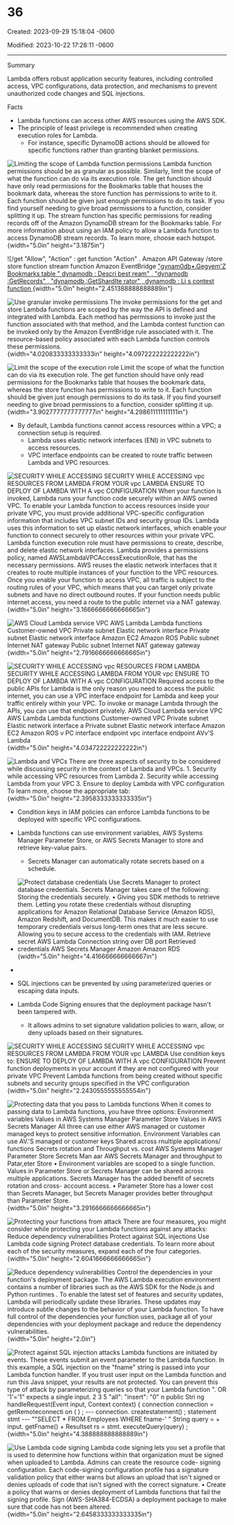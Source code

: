# 36

Created: 2023-09-29 15:18:04 -0600

Modified: 2023-10-22 17:28:11 -0600

---

Summary

Lambda offers robust application security features, including controlled access, VPC configurations, data protection, and mechanisms to prevent unauthorized code changes and SQL injections.

Facts

- Lambda functions can access other AWS resources using the AWS SDK.
- The principle of least privilege is recommended when creating execution roles for Lambda.
  - For instance, specific DynamoDB actions should be allowed for specific functions rather than granting blanket permissions.



![Limiting the scope of Lambda function permissions Lambda function permissions should be as granular as possible. Similarly, limit the scope of what the function can do via its execution role. The get function should have only read permissions for the Bookmarks table that houses the bookmark data, whereas the store function has permissions to write to it. Each function should be given just enough permissions to do its task. If you find yourself needing to give broad permissions to a function, consider splitting it up. The stream function has specific permissions for reading records off of the Amazon DynamoDB stream for the Bookmarks table. For more information about using an IAM policy to allow a Lambda function to access DynamoDB stream records. To learn more, choose each hotspot. ](../../../media/AWS-Developing-Serverless-Solutions-on-AWS-Module-10-36-image1.png){width="5.0in" height="3.1875in"}



![/get "Allow", "Action" : get function "Action" . Amazon API Gateway /store store function stream function Amazon EventBridge [ "gynam0db•.Gegyem'Z Bookmarks table " dynamodb : Descri best ream" , "dynamodb :GetRecords" , "dynamodb :GetShardIte rator" , dynamodb : Li s contest function ](../../../media/AWS-Developing-Serverless-Solutions-on-AWS-Module-10-36-image2.png){width="5.0in" height="2.451388888888889in"}



![Use granular invoke permissions The invoke permissions for the get and store Lambda functions are scoped by the way the API is defined and integrated with Lambda. Each method has permissions to invoke just the function associated with that method, and the Lambda contest function can be invoked only by the Amazon EventBridge rule associated with it. The resource-based policy associated with each Lambda function controls these permissions. ](../../../media/AWS-Developing-Serverless-Solutions-on-AWS-Module-10-36-image3.png){width="4.020833333333333in" height="4.097222222222222in"}



![Limit the scope of the execution role Limit the scope of what the function can do via its execution role. The get function should have only read permissions for the Bookmarks table that houses the bookmark data, whereas the store function has permissions to write to it. Each function should be given just enough permissions to do its task. If you find yourself needing to give broad permissions to a function, consider splitting it up. ](../../../media/AWS-Developing-Serverless-Solutions-on-AWS-Module-10-36-image4.png){width="3.9027777777777777in" height="4.298611111111111in"}









- By default, Lambda functions cannot access resources within a VPC; a connection setup is required.
  - Lambda uses elastic network interfaces (ENI) in VPC subnets to access resources.
  - VPC interface endpoints can be created to route traffic between Lambda and VPC resources.



![SECURITY WHILE ACCESSING SECURITY WHILE ACCESSING vpc RESOURCES FROM LAMBDA FROM YOUR vpc LAMBDA ENSURE TO DEPLOY OF LAMBDA WITH A vpc CONFIGURATION When your function is invoked, Lambda runs your function code securely within an AWS owned VPC. To enable your Lambda function to access resources inside your private VPC, you must provide additional VPC-specific configuration information that includes VPC subnet IDs and security group IDs. Lambda uses this information to set up elastic network interfaces, which enable your function to connect securely to other resources within your private VPC. Lambda function execution role must have permissions to create, describe, and delete elastic network interfaces. Lambda provides a permissions policy, named AWSLambdaVPCAccessExecutionRole, that has the necessary permissions. AWS reuses the elastic network interfaces that it creates to route multiple instances of your function to the VPC resources. Once you enable your function to access VPC, all traffic is subject to the routing rules of your VPC, which means that you can target only private subnets and have no direct outbound routes. If your function needs public internet access, you need a route to the public internet via a NAT gateway. ](../../../media/AWS-Developing-Serverless-Solutions-on-AWS-Module-10-36-image5.png){width="5.0in" height="3.1666666666666665in"}



![AWS Cloud Lambda service VPC AWS Lambda Lambda functions Customer-owned VPC Private subnet Elastic network interface Private subnet Elastic network interface Amazon EC2 Amazon ROS Public subnet Internet NAT gateway Public subnet Internet NAT gateway gateway ](../../../media/AWS-Developing-Serverless-Solutions-on-AWS-Module-10-36-image6.png){width="5.0in" height="2.7916666666666665in"}



![SECURITY WHILE ACCESSING vpc RESOURCES FROM LAMBDA SECURITY WHILE ACCESSING LAMBDA FROM YOUR vpc ENSURE TO DEPLOY OF LAMBDA WITH A vpc CONFIGURATION Required access to the public APIs for Lambda is the only reason you need to access the public internet, you can use a VPC interface endpoint for Lambda and keep your traffic entirely within your VPC. To invoke or manage Lambda through the APIs, you can use that endpoint privately. AWS Cloud Lambda service VPC AWS Lambda Lambda functions Customer-owned VPC Private subnet Elastic network interface a Private subnet Elastic network interface Amazon EC2 Amazon ROS v PC interface endpoint vpc interface endpoint AVv'S Lambda ](../../../media/AWS-Developing-Serverless-Solutions-on-AWS-Module-10-36-image7.png){width="5.0in" height="4.034722222222222in"}



![Lambda and VPCs There are three aspects of security to be considered while discussing security in the context of Lambda and VPCs. 1. Security while accessing VPC resources from Lambda 2. Security while accessing Lambda from your VPC 3. Ensure to deploy Lambda with VPC configuration To learn more, choose the appropriate tab: ](../../../media/AWS-Developing-Serverless-Solutions-on-AWS-Module-10-36-image8.png){width="5.0in" height="2.3958333333333335in"}









- Condition keys in IAM policies can enforce Lambda functions to be deployed with specific VPC configurations.
- Lambda functions can use environment variables, AWS Systems Manager Parameter Store, or AWS Secrets Manager to store and retrieve key-value pairs.
  - Secrets Manager can automatically rotate secrets based on a schedule.





- ![Protect database credentials Use Secrets Manager to protect database credentials. Secrets Manager takes care of the following: Storing the credentials securely. • Giving you SDK methods to retrieve them. Letting you rotate these credentials without disrupting applications for Amazon Relational Database Service (Amazon RDS), Amazon Redshift, and DocumentDB. This makes it much easier to use temporary credentials versus long-term ones that are less secure. Allowing you to secure access to the credentials with IAM. Retrieve secret AWS Lambda Connection string over DB port Retrieved credentials AWS Secrets Manager Amazon Amazon RDS ](../../../media/AWS-Developing-Serverless-Solutions-on-AWS-Module-10-36-image9.png){width="5.0in" height="4.416666666666667in"}
- 
- SQL injections can be prevented by using parameterized queries or escaping data inputs.
- Lambda Code Signing ensures that the deployment package hasn't been tampered with.
  - It allows admins to set signature validation policies to warn, allow, or deny uploads based on their signatures.













![SECURITY WHILE ACCESSING SECURITY WHILE ACCESSING vpc RESOURCES FROM LAMBDA FROM YOUR vpc LAMBDA Use condition keys to: ENSURE TO DEPLOY OF LAMBDA WITH A vpc CONFIGURATION Prevent function deployments in your account if they are not configured with your private VPC Prevent Lambda functions from being created without specific subnets and security groups specified in the VPC configuration ](../../../media/AWS-Developing-Serverless-Solutions-on-AWS-Module-10-36-image10.png){width="5.0in" height="2.2430555555555554in"}



![Protecting data that you pass to Lambda functions When it comes to passing data to Lambda functions, you have three options: Environment variables Values in AWS Systems Manager Parameter Store Values in AWS Secrets Manager All three can use either AWS managed or customer managed keys to protect sensitive information. Environment Variables can use AV.'S managed or customer keys Shared across rnultiple applications/ functions Secrets rotation and Throughput vs. cost AWS Systems Manager Parameter Store Secrets Man aar AWS Secrets Manager and throughput to Patar,eter Store • Environment variables are scoped to a single function. Values in Parameter Store or Secrets Manager can be shared across multiple applications. Secrets Manager has the added benefit of secrets rotation and cross- account access. • Parameter Store has a lower cost than Secrets Manager, but Secrets Manager provides better throughput than Parameter Store. ](../../../media/AWS-Developing-Serverless-Solutions-on-AWS-Module-10-36-image11.png){width="5.0in" height="3.2916666666666665in"}



![Protecting your functions from attack There are four measures, you might consider while protecting your Lambda functions against any attacks: Reduce dependency vulnerabilities Protect against SQL injections Use Lambda code signing Protect database credentials. To learn more about each of the security measures, expand each of the four categories. ](../../../media/AWS-Developing-Serverless-Solutions-on-AWS-Module-10-36-image12.png){width="5.0in" height="2.6041666666666665in"}



![Reduce dependency vulnerabilities Control the dependencies in your function's deployment package. The AWS Lambda execution environment contains a number of libraries such as the AWS SDK for the Node.js and Python runtimes . To enable the latest set of features and security updates, Lambda will periodically update these libraries. These updates may introduce subtle changes to the behavior of your Lambda function. To have full control of the dependencies your function uses, package all of your dependencies with your deployment package and reduce the dependency vulnerabilities. ](../../../media/AWS-Developing-Serverless-Solutions-on-AWS-Module-10-36-image13.png){width="5.0in" height="2.0in"}



![Protect against SQL injection attacks Lambda functions are initiated by events. These events submit an event parameter to the Lambda function. In this example, a SQL injection on the "fname" string is passed into your Lambda function handler. If you trust user input on the Lambda function and run this Java snippet, your results are not protected. You can prevent this type of attack by parameterizing queries so that your Lambda function ". OR '1'='1" expects a single input. 2 3 5 "all": "insert": "0" n public Stri ng handleRequest(Event input, Context context) { connection connection = getRemoteconnecti on ( ) ; --- connection. createstatement() ; statement stmt --- ""SELECT * FROM Employees WHERE fname-' " String query = + input. getFname() + Resultset rs = stmt. executeQuery(query) ; ](../../../media/AWS-Developing-Serverless-Solutions-on-AWS-Module-10-36-image14.png){width="5.0in" height="4.388888888888889in"}



![Use Lambda code signing Lambda code signing lets you set a profile that is used to determine how functions within that organization must be signed when uploaded to Lambda. Admins can create the resource code- signing configuration. Each code-signing configuration profile has a signature validation policy that either warns but allows an upload that isn't signed or denies uploads of code that isn't signed with the correct signature. • Create a policy that warns or denies deployment of Lambda functions that fail the signing profile. Sign (AWS-SHA384-ECDSA) a deployment package to make sure that code has not been altered. ](../../../media/AWS-Developing-Serverless-Solutions-on-AWS-Module-10-36-image15.png){width="5.0in" height="2.6458333333333335in"}





















